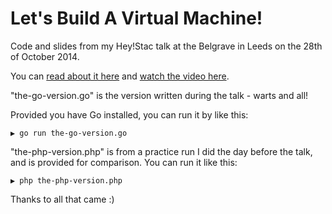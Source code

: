 # Let's Build A Virtual Machine!

Code and slides from my Hey!Stac talk at the Belgrave in Leeds on the 28th of October 2014.

You can [read about it here](http://hey.wearestac.com/talks/let-s-build-a-virtual-machine) 
and [watch the video here](https://www.youtube.com/watch?v=GjGRhIl0xWs).

"the-go-version.go" is the version written during the talk - warts and all!

Provided you have Go installed, you can run it by like this:

    ▶ go run the-go-version.go

"the-php-version.php" is from a practice run I did the day before the talk, and is provided for comparison. You can run it like this:

    ▶ php the-php-version.php

Thanks to all that came :)



